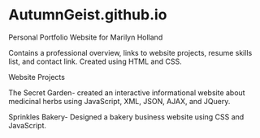 # AutumnGeist.github.io

Personal Portfolio Website for Marilyn Holland

Contains a professional overview, links to website projects, resume skills list, and contact link. 
Created using HTML and CSS.

Website Projects

The Secret Garden- created an interactive informational website about medicinal herbs using JavaScript, XML, JSON, AJAX, and JQuery.

Sprinkles Bakery- Designed a bakery business website using CSS and JavaScript.
